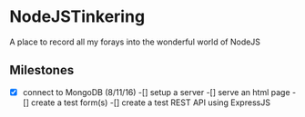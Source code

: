 # NodeJSTinkering

A place to record all my forays into the wonderful world of NodeJS

## Milestones
-[x] connect to MongoDB (8/11/16)
-[] setup a server 
-[] serve an html page 
-[] create a test form(s)
-[] create a test REST API using ExpressJS

